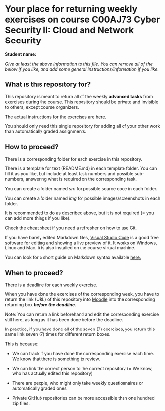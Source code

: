 # Your place for returning weekly exercises on course C00AJ73 Cyber Security II: Cloud and Network Security

**Student name:** 

*Give at least the above information to this file. You can remove all of the below if you like, and add some general instructions/information if you like.*


## What is this repository for?

This repository is meant to return all of the weekly **advanced tasks** from exercises during the course. 
This repository should be private and invisible to others, except course organizers.

The actual instructions for the exercises are [here.](https://github.com/ouspg/CloudAndNetworkSecurity)

You should only need this single repository for adding all of your other work than automatically graded assignments.


## How to proceed?

There is a corresponding folder for each exercise in this repository.

There is a template for text (README.md) in each template folder. You can fill it as you like, but include at least task numbers and possible sub-numbers, answering what is required on the corresponding task.

You can create a folder named *src* for possible source code in each folder.

You can create a folder named *img* for possible images/screenshots in each folder.

It is recommended to do as described above, but it is not required (= you can add more things if you like).


Check the [cheat sheet](https://github.github.com/training-kit/downloads/github-git-cheat-sheet.pdf) if you need a refresher on how to use Git. 

If you have barely edited Markdown files, [Visual Studio Code](https://code.visualstudio.com/) is a good free software for editing and showing a live preview of it. 
It works on Windows, Linux and Mac. 
It is also installed on the course virtual machine.

You can look for a short guide on Markdown syntax available [here.](https://guides.github.com/features/mastering-markdown/)

## When to proceed?

There is a deadline for each weekly exercise.

When you have done the exercises of the corresponding week, you have to return the link (URL) of this repository into [Moodle](https://moodle.oulu.fi) into the corresponding returning box ***before the deadline***.

Note: You can return a link beforehand and edit the corresponding exercise still here, as long as it has been done before the deadline.

In practice, if you have done all of the seven (7) exercises, you return this same link seven (7) times for different return boxes.

This is because:

 * We can track if you have done the corresponding exercise each time. We know that there is something to review.

 * We can link the correct person to the correct repository (= We know, who has actually edited this repository)

 * There are people, who might only take weekly questionnaires or automatically graded ones

 * Private GitHub repositories can be more accessible than one hundred zip files.


